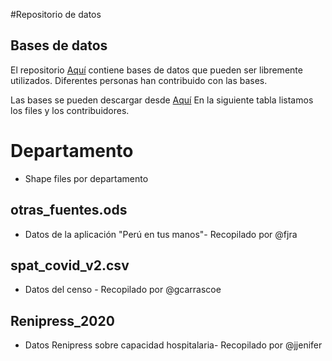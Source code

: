 #Repositorio de datos


## Bases de datos

El repositorio [Aquí](https://github.com/jincio/COVID_19_PERU) contiene bases de datos que pueden ser libremente utilizados. Diferentes personas han contribuido con las bases. 

Las bases se pueden descargar desde [Aquí](https://github.com/jincio/COVID_19_PERU/tree/master/data)
En la siguiente tabla listamos los files y los contribuidores.


# Departamento

  - Shape files por departamento
  
## otras_fuentes.ods

  - Datos de la aplicación "Perú en tus manos"- Recopilado por @fjra

## spat_covid_v2.csv 

  - Datos del censo - Recopilado por @gcarrascoe
  
## Renipress_2020

  - Datos Renipress sobre capacidad hospitalaria- Recopilado por @jjenifer
  
